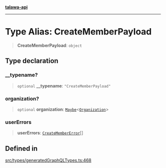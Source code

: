 [**talawa-api**](../../../README.md)

***

# Type Alias: CreateMemberPayload

> **CreateMemberPayload**: `object`

## Type declaration

### \_\_typename?

> `optional` **\_\_typename**: `"CreateMemberPayload"`

### organization?

> `optional` **organization**: [`Maybe`](Maybe.md)\<[`Organization`](Organization.md)\>

### userErrors

> **userErrors**: [`CreateMemberError`](CreateMemberError.md)[]

## Defined in

[src/types/generatedGraphQLTypes.ts:468](https://github.com/Suyash878/talawa-api/blob/b5a9d8b4a1ea678a3d6f5b710b3721f91a3052fc/src/types/generatedGraphQLTypes.ts#L468)
